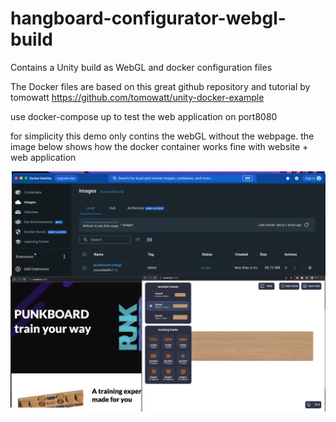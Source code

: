 # hangboard-configurator-webgl-build
Contains a Unity build as WebGL and docker configuration files 

The Docker files are based on this great github repository and tutorial by tomowatt 
https://github.com/tomowatt/unity-docker-example

use 
docker-compose up to test the web application on port8080

for simplicity this demo only contins the webGL without the webpage.
the image below shows how the docker container works fine with website + web application

![alt text](https://github.com/SebastianKru/hangboard-configurator-webgl-build/blob/main/DockerExample.png?raw=true)
